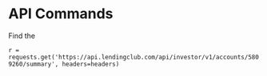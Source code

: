 # API Commands

Find the 

`r = requests.get('https://api.lendingclub.com/api/investor/v1/accounts/5809260/summary',
                headers=headers)`